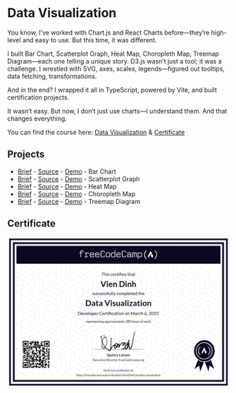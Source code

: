 # Data Visualization

You know, I’ve worked with Chart.js and React Charts before—they’re high-level and easy to use. But this time, it was different.

I built Bar Chart, Scatterplot Graph, Heat Map, Choropleth Map, Treemap Diagram—each one telling a unique story. D3.js wasn’t just a tool; it was a challenge. I wrestled with SVG, axes, scales, legends—figured out tooltips, data fetching, transformations.

And in the end? I wrapped it all in TypeScript, powered by Vite, and built certification projects.

It wasn’t easy. But now, I don’t just use charts—I understand them. And that changes everything.

You can find the course here: [Data Visualization](https://www.freecodecamp.org/learn/2022/responsive-web-design/) & [Certificate](https://www.freecodecamp.org/certification/VienDinhCom/data-visualization)

## Projects

- [Brief](https://www.freecodecamp.org/learn/data-visualization/data-visualization-projects/visualize-data-with-a-bar-chart) - [Source](projects/bar-chart/) - [Demo](https://data-visualization-vien.vercel.app/projects/bar-chart/bar-chart.html) - Bar Chart
- [Brief](https://www.freecodecamp.org/learn/data-visualization/data-visualization-projects/visualize-data-with-a-scatterplot-graph) - [Source](projects/scatterplot-graph/) - [Demo](https://data-visualization-vien.vercel.app/projects/scatterplot-graph/scatterplot-graph.html) - Scatterplot Graph
- [Brief](https://www.freecodecamp.org/learn/data-visualization/data-visualization-projects/visualize-data-with-a-heat-map) - [Source](projects/heat-map/) - [Demo](https://data-visualization-vien.vercel.app/projects/heat-map/heat-map.html) - Heat Map
- [Brief](https://www.freecodecamp.org/learn/data-visualization/data-visualization-projects/visualize-data-with-a-choropleth-map) - [Source](projects/choropleth-map/) - [Demo](https://data-visualization-vien.vercel.app/projects/choropleth-map/choropleth-map.html) - Choropleth Map
- [Brief](https://www.freecodecamp.org/learn/data-visualization/data-visualization-projects/visualize-data-with-a-treemap-diagram) - [Source](projects/treemap-diagram/) - [Demo](https://data-visualization-vien.vercel.app/projects/treemap-diagram/treemap-diagram.html) - Treemap Diagram

## Certificate

<a href="https://www.freecodecamp.org/certification/VienDinhCom/data-visualization">
  <img src="certificate.png" alt="Data Visualization Certificate" title="Click here to verify it on freeCodeCamp">
</a>
